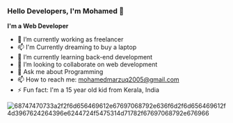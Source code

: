 ### Hello Developers, I'm Mohamed 👋


**I'm a Web Developer**

- 🔭 I’m currently working as freelancer
- 📫 I'm Currently dreaming to buy a laptop
- 🌱 I’m currently learning back-end development
- 👯 I’m looking to collaborate on web development
- 💬 Ask me about Programming
- 📫 How to reach me: mohamedmarzuq2005@gmail.com
-  ⚡ Fun fact: I'm a 15 year old kid from Kerala, India

![68747470733a2f2f6d656469612e67697068792e636f6d2f6d656469612f4d3967624264396e6244724f5475314d71782f67697068792e676966](https://user-images.githubusercontent.com/71645833/126821401-5ef6a0af-348c-4aea-8305-5eb04e7dec0f.gif)

